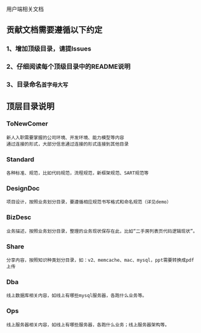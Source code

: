 用户端相关文档

## 贡献文档需要遵循以下约定

### 1、增加顶级目录，请提Issues
### 2、仔细阅读每个顶级目录中的README说明
### 3、目录命名`首字母大写`

## 顶层目录说明

### ToNewComer
	新人入职需要掌握的公司环境、开发环境、能力模型等内容
	通过连接的形式，大部分信息通过连接的形式连接到其他目录
### Standard
	各种标准、规范，比如代码规范，流程规范，新框架规范、SART规范等
### DesignDoc
	项目设计，按照业务划分目录，要遵循相应规范书写格式和命名规范（详见demo）
### BizDesc
	业务描述，按照业务划分目录，整理的业务现状保存在此，比如“二手房列表页代码逻辑现状”。
### Share
	分享内容，按照知识种类划分目录，如：v2、memcache、mac、mysql，ppt需要转换成pdf上传
### Dba
	线上数据库相关内容，如线上有哪些mysql服务器，各跑什么业务等。
### Ops
	线上服务器相关内容，如线上有哪些服务器，各跑什么业务；线上服务器架构等。
